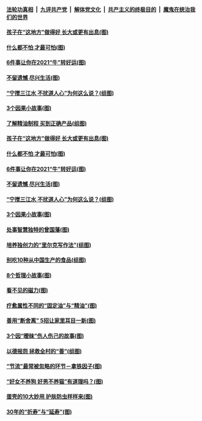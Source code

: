 

####  [法轮功真相](../../../../basic/blob/master/README.md?t=01310001) &nbsp;|&nbsp; [九评共产党](../../../../9ping.md/blob/master/README.md?t=01310001) &nbsp;|&nbsp; [解体党文化](../../../../jtdwh.md/blob/master/README.md?t=01310001)  &nbsp;|&nbsp; [共产主义的终极目的](../../../../gczydzjmd.md/blob/master/README.md?t=01310001) &nbsp;|&nbsp; [魔鬼在统治我们的世界](../../../../mgztzwmdsj.md/blob/master/README.md?t=01310001) 

#### [孩子在“这地方”做得好 长大或更有出息(图)](../pages/p8/960805.md?t=01310001) 

#### [什么都不怕 才最可怕(图)](../pages/p8/960435.md?t=01310001) 

#### [6件事让你在2021“牛”转好运(图)](../pages/p8/960654.md?t=01310001) 

#### [不留遗憾 尽兴生活(图)](../pages/p8/960287.md?t=01310001) 

#### [“宁搅三江水 不扰道人心”为何这么说？(组图)](../pages/p8/960653.md?t=01310001) 

#### [3个因果小故事(图)](../pages/p8/960432.md?t=01310001) 

#### [了解精油制程 买到正确产品(组图)](../pages/p8/960090.md?t=01310001) 

#### [孩子在“这地方”做得好 长大或更有出息(图)](../pages/p8/960805.md?t=01310001) 

#### [什么都不怕 才最可怕(图)](../pages/p8/960435.md?t=01310001) 

#### [6件事让你在2021“牛”转好运(图)](../pages/p8/960654.md?t=01310001) 

#### [不留遗憾 尽兴生活(图)](../pages/p8/960287.md?t=01310001) 

#### [“宁搅三江水 不扰道人心”为何这么说？(组图)](../pages/p8/960653.md?t=01310001) 

#### [3个因果小故事(图)](../pages/p8/960432.md?t=01310001) 

#### [处事智慧独特的曾国藩(图)](../pages/p8/960443.md?t=01310001) 

#### [培养独创力的“里尔克写作法”(组图)](../pages/p8/960093.md?t=01310001) 

#### [别吃10种从中国生产的食品(组图)](../pages/p8/960573.md?t=01310001) 

#### [8个哲理小故事(图)](../pages/p8/960429.md?t=01310001) 

#### [看不见的磁力(图)](../pages/p8/960444.md?t=01310001) 

#### [疗愈属性不同的“固定油”与“精油”(图)](../pages/p8/960089.md?t=01310001) 

#### [善用“断舍离” 5招让家里耳目一新(图)](../pages/p8/960409.md?t=01310001) 

#### [3个因“暧昧”伤人伤己的故事(图)](../pages/p8/960131.md?t=01310001) 

#### [以德报怨 拯救全村的“善”(组图)](../pages/p8/959916.md?t=01310001) 

#### [“节流”最常被忽略的环节－拿铁因子(图)](../pages/p8/960234.md?t=01310001) 

#### [“好女不养狗 好男不养猫”有道理吗？(图)](../pages/p8/960380.md?t=01310001) 

#### [蛋壳的10大妙用 护肤防虫样样来(图)](../pages/p8/960376.md?t=01310001) 

#### [30年的“折寿”与“延寿”(图)](../pages/p8/959908.md?t=01310001) 

